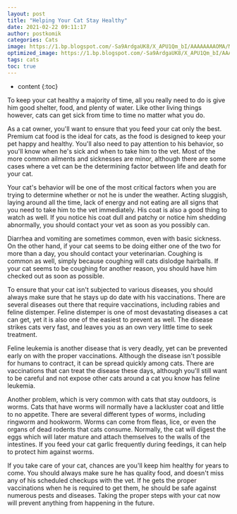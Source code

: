 ```yaml
---
layout: post
title: "Helping Your Cat Stay Healthy"
date: 2021-02-22 09:11:17
author: postkomik
categories: Cats 
image: https://1.bp.blogspot.com/-Sa9ArdgaUK8/X_APU1Qm_bI/AAAAAAAAOMA/MLROrBEk7vsxlFrLfgL97ryVs-A9LKcFQCLcBGAsYHQ/w320-h195/kucing.jpg
optimized_image: https://1.bp.blogspot.com/-Sa9ArdgaUK8/X_APU1Qm_bI/AAAAAAAAOMA/MLROrBEk7vsxlFrLfgL97ryVs-A9LKcFQCLcBGAsYHQ/w320-h195/kucing.jpg
tags: cats
toc: true
---
```

* content
{:toc}

To keep your cat healthy a majority of time, all you really need to do is give him good shelter, food, and plenty of water.  Like other living things however, cats can get sick from time to time no matter what you do.  

As a cat owner, you'll want to ensure that you feed your cat only the best.  Premium cat food is the ideal for cats, as the food is designed to keep your pet happy and healthy.  You'll also need to pay attention to his behavior, so you'll know when he's sick and when to take him to the vet.  Most of the more common ailments and sicknesses are minor, although there are some cases where a vet can be the determining factor between life and death for your cat.

Your cat's behavior will be one of the most critical factors when you are trying to determine whether or not he is under the weather.  Acting sluggish, laying around all the time, lack of energy and not eating are all signs that you need to take him to the vet immediately.  His coat is also a good thing to watch as well.  If you notice his coat dull and patchy or notice him shedding abnormally, you should contact your vet as soon as you possibly can.

Diarrhea and vomiting are sometimes common, even with basic sickness.  On the other hand, if your cat seems to be doing either one of the two for more than a day, you should contact your veterinarian.  Coughing is common as well, simply because coughing will cats dislodge hairballs.  If your cat seems to be coughing for another reason, you should have him checked out as soon as possible.

To ensure that your cat isn't subjected to various diseases, you should always make sure that he stays up do date with his vaccinations. There are several diseases out there that require vaccinations, including rabies and feline distemper.  Feline distemper is one of most devastating diseases a cat can get, yet it is also one of the easiest to prevent as well.  The disease strikes cats very fast, and leaves you as an own very little time to seek treatment.

Feline leukemia is another disease that is very deadly, yet can be prevented early on with the proper vaccinations.  Although the disease isn't possible for humans to contract, it can be spread quickly among cats.  There are vaccinations that can treat the disease these days, although you'll still want to be careful and not expose other cats around a cat you know has feline leukemia. 

Another problem, which is very common with cats that stay outdoors, is worms.  Cats that have worms will normally have a lackluster coat and little to no appetite.   There are several different types of worms, including ringworm and hookworm.  Worms can come from fleas, lice, or even the organs of dead rodents that cats consume.  Normally, the cat will digest the eggs which will later mature and attach themselves to the walls of the intestines.  If you feed your cat garlic frequently during feedings, it can help to protect him against worms.

If you take care of your cat, chances are you'll keep him healthy for years to come.  You should always make sure he has quality food, and doesn't miss any of his scheduled checkups with the vet.  If he gets the proper vaccinations when he is required to get them, he should be safe against numerous pests and diseases.  Taking the proper steps with your cat now will prevent anything from happening in the future.
